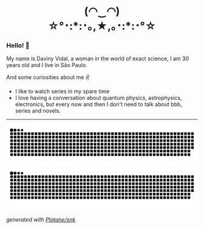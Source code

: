 
<h1 align="center">(◠‿◠) <BR>
☆°･:*:･｡,★,｡･:*:･°☆ </h1>

### Hello! :wave:
My name is Daviny Vidal, a woman in the world of exact science, I am 30 years old and I live in São Paulo.

And some curiosities about me :v:

- I like to watch series in my spare time
- I love having a conversation about quantum physics, astrophysics, electronics, but every now and then I don't need to talk about bbb, series and novels.
---

![github contribution grid snake animation](https://raw.githubusercontent.com/platane/platane/output/github-contribution-grid-snake-dark.svg#gh-dark-mode-only)![github contribution grid snake animation](https://raw.githubusercontent.com/platane/platane/output/github-contribution-grid-snake.svg#gh-light-mode-only)


_generated with [Platane/snk](https://github.com/Platane/snk)_
